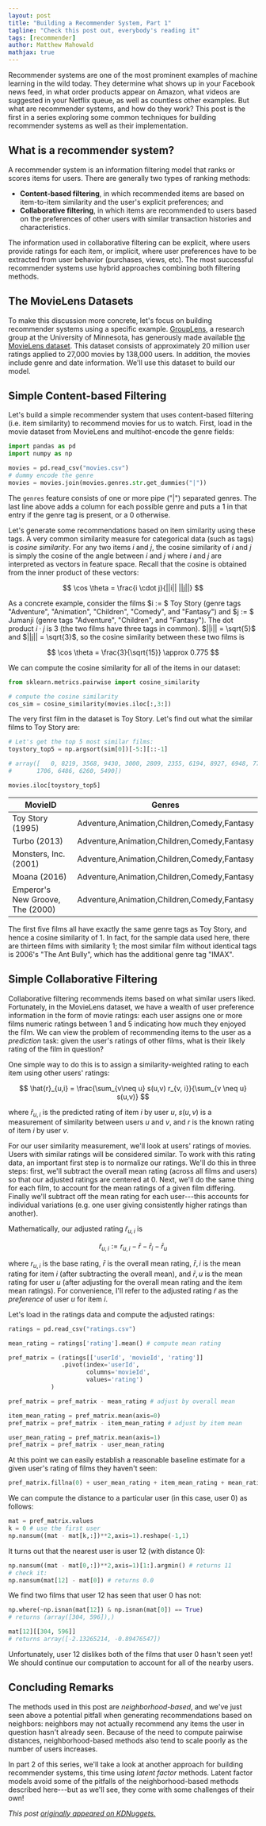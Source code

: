 ```yaml
---
layout: post
title: "Building a Recommender System, Part 1"
tagline: "Check this post out, everybody's reading it"
tags: [recommender]
author: Matthew Mahowald
mathjax: true
---
```


Recommender systems are one of the most prominent examples of machine learning
in the wild today. They determine what shows up in your Facebook news feed, in
what order products appear on Amazon, what videos are suggested in your Netflix
queue, as well as countless other examples. But what are recommender systems,
and how do they work? This post is the first in a series exploring some
common techniques for building recommender systems as well as their implementation.


What is a recommender system?
-----------------------------

A recommender system is an information filtering model that ranks or scores items
for users. There are generally two types of ranking methods:

* **Content-based filtering**, in which recommended items are based on item-to-item
  similarity and the user's explicit preferences; and
* **Collaborative filtering**, in which items are recommended to users based on
  the preferences of other users with similar transaction histories and
  characteristics.

The information used in collaborative filtering can be explicit, where users
provide ratings for each item, or implicit, where user preferences have to be
extracted from user behavior (purchases, views, etc). The most successful
recommender systems use hybrid approaches combining both filtering methods.

The MovieLens Datasets
----------------------

To make this discussion more concrete, let's focus on building recommender
systems using a specific example. [GroupLens](https://grouplens.org/), a research group at the University
of Minnesota, has generously made available [the MovieLens dataset](https://grouplens.org/datasets/movielens/).
This dataset consists of approximately 20 million user ratings applied to
27,000 movies by 138,000 users. In addition, the movies include genre and
date information. We'll use this dataset to build our model.

Simple Content-based Filtering
------------------------------

Let's build a simple recommender system that uses content-based filtering (i.e.
item similarity) to recommend movies for us to watch. First, load in the movie
dataset from MovieLens and multihot-encode the genre fields:

```python
import pandas as pd
import numpy as np

movies = pd.read_csv("movies.csv")
# dummy encode the genre
movies = movies.join(movies.genres.str.get_dummies("|"))
```

The `genres` feature consists of one or more pipe ("|") separated genres. The
last line above adds a column for each possible genre and puts a 1 in that entry
if the genre tag is present, or a 0 otherwise.

Let's generate some recommendations based on item similarity using these tags.
A very common similarity measure for categorical data (such as tags) is *cosine
similarity*. For any two items $i$ and $j$, the cosine similarity of $i$ and $j$
is simply the cosine of the angle between $i$ and $j$ where $i$ and $j$ are
interpreted as vectors in feature space. Recall that the cosine is obtained from
the inner product of these vectors:

$$
\cos \theta = \frac{i \cdot j}{||i|| ||j||}
$$

As a concrete example, consider the films $i := $ Toy Story (genre tags "Adventure",
"Animation", "Children", "Comedy", and "Fantasy") and $j := $ Jumanji (genre tags
"Adventure", "Children", and "Fantasy"). The dot product $i \cdot j$ is 3 (the
two films have three tags in common). $||i|| = \sqrt{5}$ and $||j|| = \sqrt{3}$,
so the cosine similarity between these two films is

$$
\cos \theta = \frac{3}{\sqrt{15}} \approx 0.775
$$

We can compute the cosine similarity for all of the items in our dataset:

```python
from sklearn.metrics.pairwise import cosine_similarity

# compute the cosine similarity
cos_sim = cosine_similarity(movies.iloc[:,3:])
```

The very first film in the dataset is Toy Story. Let's find out what the similar
films to Toy Story are:

```python
# Let's get the top 5 most similar films:
toystory_top5 = np.argsort(sim[0])[-5:][::-1]

# array([   0, 8219, 3568, 9430, 3000, 2809, 2355, 6194, 8927, 6948, 7760,
#       1706, 6486, 6260, 5490])

movies.iloc[toystory_top5]
```

MovieID|Genres
-------|------
Toy Story (1995)|Adventure,Animation,Children,Comedy,Fantasy
Turbo (2013)|Adventure,Animation,Children,Comedy,Fantasy
Monsters, Inc. (2001)|Adventure,Animation,Children,Comedy,Fantasy
Moana (2016)|Adventure,Animation,Children,Comedy,Fantasy
Emperor's New Groove, The (2000)|Adventure,Animation,Children,Comedy,Fantasy

The first five films all have exactly the same genre tags as Toy Story, and
hence a cosine similarity of 1. In fact, for the sample data used here, there
are thirteen films with similarity 1; the most similar film without identical
tags is 2006's "The Ant Bully", which has the additional genre tag "IMAX".

Simple Collaborative Filtering
------------------------------

Collaborative filtering recommends items based on what similar users liked.
Fortunately, in the MovieLens dataset, we have a wealth of user preference
information in the form of movie ratings: each user assigns one or more films
numeric ratings between 1 and 5 indicating how much they enjoyed the film.
We can view the problem of recommending items to the user as a _prediction_
task: given the user's ratings of other films, what is their likely rating of
the film in question?

One simple way to do this is to assign a similarity-weighted rating to each item
using other users' ratings:

$$
\hat{r}_{u,i} = \frac{\sum_{v\neq u} s(u,v) r_{v, i}}{\sum_{v \neq u} s(u,v)}
$$

where $\hat{r}_{u,i}$ is the predicted rating of item $i$ by user $u$, $s(u,v)$
is a measurement of similarity between users $u$ and $v$, and $r$ is the known
rating of item $i$ by user $v$.

For our user similarity measurement, we'll look at users' ratings of movies. Users
with similar ratings will be considered similar. To work with this rating data,
an important first step is to normalize our ratings. We'll do this in three steps:
first, we'll subtract the overall mean rating (across all films and users) so
that our adjusted ratings are centered at 0. Next, we'll do the same thing for
each film, to account for the mean ratings of a given film differing. Finally
we'll subtract off the mean rating for each user---this accounts for individual
variations (e.g. one user giving consistently higher ratings than another).

Mathematically, our adjusted rating $\tilde{r}_{u,i}$ is

$$
\tilde{r}_{u,i} := r_{u,i} - \bar{r} - \bar{r}_{i} - \bar{r}_{u}
$$

where $r_{u,i}$ is the base rating, $\bar{r}$ is the overall mean rating,
$\bar{r},i$ is the mean rating for item $i$ (after subtracting the overall mean),
and $\bar{r},u$ is the mean rating for user $u$ (after adjusting for the
overall mean rating and the item mean ratings). For convenience, I'll refer to
the adjusted rating $\tilde{r}$ as the _preference_ of user $u$ for item $i$.

Let's load in the ratings data and compute the adjusted ratings:

```python
ratings = pd.read_csv("ratings.csv")

mean_rating = ratings['rating'].mean() # compute mean rating

pref_matrix = (ratings[['userId', 'movieId', 'rating']]
               .pivot(index='userId', 
                      columns='movieId', 
                      values='rating')
            )

pref_matrix = pref_matrix - mean_rating # adjust by overall mean

item_mean_rating = pref_matrix.mean(axis=0)
pref_matrix = pref_matrix - item_mean_rating # adjust by item mean

user_mean_rating = pref_matrix.mean(axis=1)
pref_matrix = pref_matrix - user_mean_rating
```

At this point we can easily establish a reasonable baseline estimate for a
given user's rating of films they haven't seen:

```python
pref_matrix.fillna(0) + user_mean_rating + item_mean_rating + mean_rating
```

We can compute the distance to a particular user (in this case, user 0)
as follows:

```python
mat = pref_matrix.values
k = 0 # use the first user
np.nansum((mat - mat[k,:])**2,axis=1).reshape(-1,1)
```

It turns out that the nearest user is user 12 (with distance 0):

```python
np.nansum((mat - mat[0,:])**2,axis=1)[1:].argmin() # returns 11
# check it:
np.nansum(mat[12] - mat[0]) # returns 0.0
```

We find two films that user 12 has seen that user 0 has not:

```python
np.where(~np.isnan(mat[12]) & np.isnan(mat[0]) == True)
# returns (array([304, 596]),)

mat[12][[304, 596]]
# returns array([-2.13265214, -0.89476547])
```

Unfortunately, user 12 dislikes both of the films that user 0 hasn't seen yet!
We should continue our computation to account for all of the nearby users.

Concluding Remarks
------------------

The methods used in this post are *neighborhood-based*, and we've just seen above
a potential pitfall when generating recommendations based on neighbors: neighbors
may not actually recommend any items the user in question hasn't already seen.
Because of the need to compute pairwise distances, neighborhood-based methods
also tend to scale poorly as the number of users increases.

In part 2 of this series, we'll take a look at another approach for building
recommender systems, this time using *latent factor* methods. Latent factor
models avoid some of the pitfalls of the neighborhood-based methods described
here---but as we'll see, they come with some challenges of their own!

*This post [originally appeared on KDNuggets.](https://www.kdnuggets.com/2019/04/building-recommender-system.html)*
